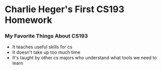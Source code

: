 # Charlie Heger's First CS193 Homework

### My Favorite Things About CS193
- It teaches useful skills for cs
- It doesn't take up too much time
- It's taught by other cs majors who understand what tools we need to learn
